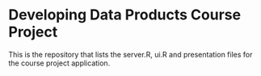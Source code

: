 # Developing Data Products Course Project

This is the repository that lists the server.R, ui.R and presentation files for the course project application.
